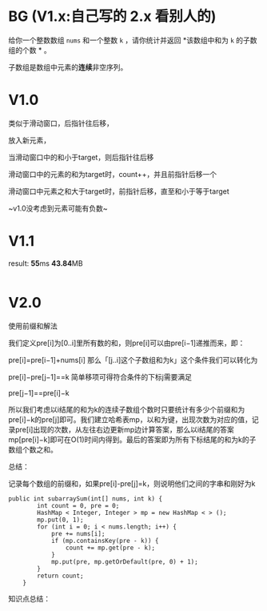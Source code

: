 # BG (V1.x:自己写的 2.x 看别人的)

给你一个整数数组 `nums` 和一个整数 `k` ，请你统计并返回  *该数组中和为 `k` 的子数组的个数 * 。

子数组是数组中元素的**连续**非空序列。

# V1.0

类似于滑动窗口，后指针往后移，

放入新元素，

当滑动窗口中的和小于target，则后指针往后移

滑动窗口中的元素的和为target时，count++，并且前指针后移一个

滑动窗口中元素之和大于target时，前指针后移，直至和小于等于target

~v1.0没考虑到元素可能有负数~

# V1.1

result: **55**ms  **43.84**MB

```

```

# V2.0

使用前缀和解法

我们定义pre[i]为[0..i]里所有数的和，则pre[i]可以由pre[i−1]递推而来，即：

pre[i]=pre[i−1]+nums[i]
那么「[j..i]这个子数组和为k」这个条件我们可以转化为

pre[i]−pre[j−1]==k
简单移项可得符合条件的下标j需要满足

pre[j−1]==pre[i]−k

所以我们考虑以i结尾的和为k的连续子数组个数时只要统计有多少个前缀和为pre[i]−k的pre[j]即可。我们建立哈希表mp，以和为键，出现次数为对应的值，记录pre[i]出现的次数，从左往右边更新mp边计算答案，那么以i结尾的答案mp[pre[i]−k]即可在O(1)时间内得到。最后的答案即为所有下标结尾的和为k的子数组个数之和。

总结：

记录每个数组的前缀和，如果pre[i]-pre[j]=k，则说明他们之间的字串和刚好为k

```
public int subarraySum(int[] nums, int k) {
        int count = 0, pre = 0;
        HashMap < Integer, Integer > mp = new HashMap < > ();
        mp.put(0, 1);
        for (int i = 0; i < nums.length; i++) {
            pre += nums[i];
            if (mp.containsKey(pre - k)) {
                count += mp.get(pre - k);
            }
            mp.put(pre, mp.getOrDefault(pre, 0) + 1);
        }
        return count;
    }
```


知识点总结：
